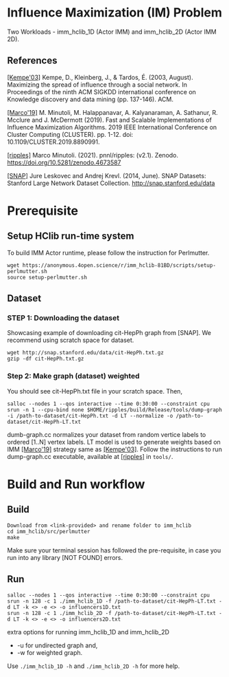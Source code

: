 # Influence Maximization (IM) Problem
Two Workloads - imm_hclib_1D (Actor IMM) and imm_hclib_2D (Actor IMM 2D).

## References
[[Kempe'03]](https://dl.acm.org/doi/10.1145/956750.956769) Kempe, D., Kleinberg, J., & Tardos, É. (2003, August). Maximizing the
           spread of influence through a social network. In Proceedings of the
           ninth ACM SIGKDD international conference on Knowledge discovery and
           data mining (pp. 137-146). ACM.

[[Marco'19]](https://ieeexplore.ieee.org/document/8890991) M. Minutoli, M. Halappanavar, A. Kalyanaraman, A. Sathanur, R. Mcclure and J. McDermott (2019). Fast and Scalable Implementations of Influence Maximization Algorithms. 2019 IEEE International Conference on Cluster Computing (CLUSTER). pp. 1-12. doi: 10.1109/CLUSTER.2019.8890991.

[[ripples]](https://doi.org/10.5281/zenodo.4673587) Marco Minutoli. (2021). pnnl/ripples: (v2.1). Zenodo. https://doi.org/10.5281/zenodo.4673587

[[SNAP]](http://snap.stanford.edu/data) Jure Leskovec and Andrej Krevl. (2014, June). SNAP Datasets: Stanford Large Network Dataset Collection. http://snap.stanford.edu/data

# Prerequisite
## Setup HClib run-time system
To build IMM Actor runtime, please follow the instruction for Perlmutter.
```
wget https://anonymous.4open.science/r/imm_hclib-81BD/scripts/setup-perlmutter.sh
source setup-perlmutter.sh
```

## Dataset 
### STEP 1: Downloading the dataset
Showcasing example of downloading cit-HepPh graph from [SNAP]. We recommend using scratch space for dataset.

```
wget http://snap.stanford.edu/data/cit-HepPh.txt.gz 
gzip -df cit-HepPh.txt.gz
```

### Step 2: Make graph (dataset) weighted 

You should see cit-HepPh.txt file in your scratch space. Then,

```
salloc --nodes 1 --qos interactive --time 0:30:00 --constraint cpu
srun -n 1 --cpu-bind none $HOME/ripples/build/Release/tools/dump-graph -i /path-to-dataset/cit-HepPh.txt -d LT --normalize -o /path-to-dataset/cit-HepPh-LT.txt
``` 

dumb-graph.cc normalizes your dataset from random vertice labels to ordered [1..N] vertex labels. LT model is used to generate weights based on IMM [[Marco'19]](https://ieeexplore.ieee.org/document/8890991) strategy same as [[Kempe'03]](https://dl.acm.org/doi/10.1145/956750.956769). Follow the instructions to run dump-graph.cc executable, available at [[ripples]](https://doi.org/10.5281/zenodo.4673587) in ``tools/``.


# Build and Run workflow
## Build
```
Download from <link-provided> and rename folder to imm_hclib
cd imm_hclib/src/perlmutter
make
``` 
Make sure your terminal session has followed the pre-requisite, in case you run into any library [NOT FOUND] errors.

## Run 

```
salloc --nodes 1 --qos interactive --time 0:30:00 --constraint cpu
srun -n 128 -c 1 ./imm_hclib_1D -f /path-to-dataset/cit-HepPh-LT.txt -d LT -k <> -e <> -o influencers1D.txt
srun -n 128 -c 1 ./imm_hclib_2D -f /path-to-dataset/cit-HepPh-LT.txt -d LT -k <> -e <> -o influencers2D.txt
```
extra options for running imm_hclib_1D and imm_hclib_2D
- -u for undirected graph and, 
- -w for weighted graph.

Use ```./imm_hclib_1D -h``` and ```./imm_hclib_2D -h```  for more help.
